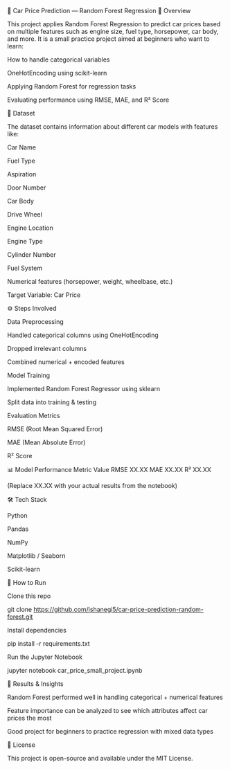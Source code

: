 🚗 Car Price Prediction — Random Forest Regression
📖 Overview

This project applies Random Forest Regression to predict car prices based on multiple features such as engine size, fuel type, horsepower, car body, and more.
It is a small practice project aimed at beginners who want to learn:

How to handle categorical variables

OneHotEncoding using scikit-learn

Applying Random Forest for regression tasks

Evaluating performance using RMSE, MAE, and R² Score

📂 Dataset

The dataset contains information about different car models with features like:

Car Name

Fuel Type

Aspiration

Door Number

Car Body

Drive Wheel

Engine Location

Engine Type

Cylinder Number

Fuel System

Numerical features (horsepower, weight, wheelbase, etc.)

Target Variable: Car Price

⚙️ Steps Involved

Data Preprocessing

Handled categorical columns using OneHotEncoding

Dropped irrelevant columns

Combined numerical + encoded features

Model Training

Implemented Random Forest Regressor using sklearn

Split data into training & testing

Evaluation Metrics

RMSE (Root Mean Squared Error)

MAE (Mean Absolute Error)

R² Score

📊 Model Performance
Metric	Value
RMSE	XX.XX
MAE	XX.XX
R²	XX.XX

(Replace XX.XX with your actual results from the notebook)

🛠️ Tech Stack

Python

Pandas

NumPy

Matplotlib / Seaborn

Scikit-learn

🚀 How to Run

Clone this repo

git clone https://github.com/ishanegi5/car-price-prediction-random-forest.git


Install dependencies

pip install -r requirements.txt


Run the Jupyter Notebook

jupyter notebook car_price_small_project.ipynb

📌 Results & Insights

Random Forest performed well in handling categorical + numerical features

Feature importance can be analyzed to see which attributes affect car prices the most

Good project for beginners to practice regression with mixed data types

📜 License

This project is open-source and available under the MIT License.
